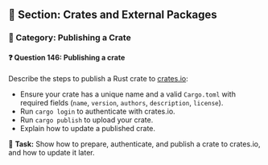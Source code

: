 ## 📘 Section: Crates and External Packages  
### 🔹 Category: Publishing a Crate  
#### ❓ Question 146: Publishing a crate

Describe the steps to publish a Rust crate to [crates.io](https://crates.io):

- Ensure your crate has a unique name and a valid `Cargo.toml` with required fields (`name`, `version`, `authors`, `description`, `license`).
- Run `cargo login` to authenticate with crates.io.
- Run `cargo publish` to upload your crate.
- Explain how to update a published crate.

🔧 **Task:** Show how to prepare, authenticate, and publish a crate to crates.io, and how to update it later.
